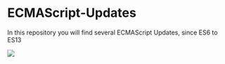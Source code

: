 # ECMAScript-Updates
In this repository you will find several ECMAScript Updates, since ES6 to ES13

![](https://blog.ida.cl/wp-content/uploads/sites/5/2016/06/ecmas6_2.png)
